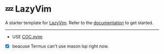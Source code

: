 # 💤 LazyVim

A starter template for [LazyVim](https://github.com/LazyVim/LazyVim).
Refer to the [documentation](https://lazyvim.github.io/installation) to get started.

---

- USE [COC.nvim](https://github.com/neoclide/coc.nvim) 
+ [x] beacuse Termux can't use mason lsp right now.

